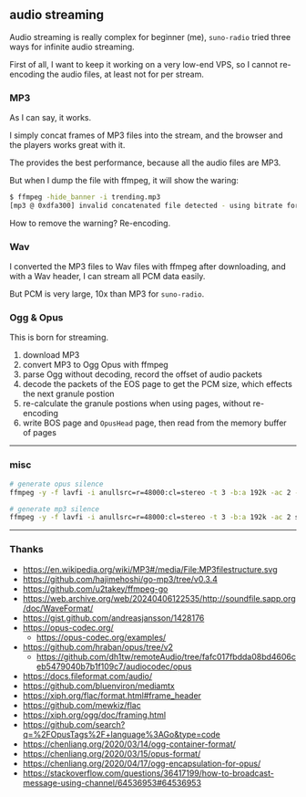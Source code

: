 ## audio streaming

Audio streaming is really complex for beginner (me), `suno-radio` tried three ways for infinite audio streaming.

First of all, I want to keep it working on a very low-end VPS, so I cannot re-encoding the audio files, at least not for per stream.

### MP3

As I can say, it works.

I simply concat frames of MP3 files into the stream, and the browser and the players works great with it.

The provides the best performance, because all the audio files are MP3.

But when I dump the file with ffmpeg, it will show the waring:

```sh
$ ffmpeg -hide_banner -i trending.mp3
[mp3 @ 0xdfa300] invalid concatenated file detected - using bitrate for duration
```

How to remove the warning? Re-encoding.

### Wav

I converted the MP3 files to Wav files with ffmpeg after downloading, and with a Wav header, I can stream all PCM data easily.

But PCM is very large, 10x than MP3 for `suno-radio`.

### Ogg & Opus

This is born for streaming.

1. download MP3
2. convert MP3 to Ogg Opus with ffmpeg
3. parse Ogg without decoding, record the offset of audio packets
4. decode the packets of the EOS page to get the PCM size, which effects the next granule postion
5. re-calculate the granule postions when using pages, without re-encoding
6. write BOS page and `OpusHead` page, then read from the memory buffer of pages

---

### misc

```sh
# generate opus silence
ffmpeg -y -f lavfi -i anullsrc=r=48000:cl=stereo -t 3 -b:a 192k -ac 2 -c:a libopus silence.ogg

# generate mp3 silence
ffmpeg -y -f lavfi -i anullsrc=r=48000:cl=stereo -t 3 -b:a 192k -ac 2 silence.mp3
```

---

### Thanks

- https://en.wikipedia.org/wiki/MP3#/media/File:MP3filestructure.svg
- https://github.com/hajimehoshi/go-mp3/tree/v0.3.4
- https://github.com/u2takey/ffmpeg-go
- https://web.archive.org/web/20240406122535/http://soundfile.sapp.org/doc/WaveFormat/
- https://gist.github.com/andreasjansson/1428176
- https://opus-codec.org/
  - https://opus-codec.org/examples/
- https://github.com/hraban/opus/tree/v2
  - https://github.com/dh1tw/remoteAudio/tree/fafc017fbdda08bd4606ceb5479040b7b1f109c7/audiocodec/opus
- https://docs.fileformat.com/audio/
- https://github.com/bluenviron/mediamtx
- https://xiph.org/flac/format.html#frame_header
- https://github.com/mewkiz/flac
- https://xiph.org/ogg/doc/framing.html
- https://github.com/search?q=%2FOpusTags%2F+language%3AGo&type=code
- https://chenliang.org/2020/03/14/ogg-container-format/
- https://chenliang.org/2020/03/15/opus-format/
- https://chenliang.org/2020/04/17/ogg-encapsulation-for-opus/
- https://stackoverflow.com/questions/36417199/how-to-broadcast-message-using-channel/64536953#64536953
